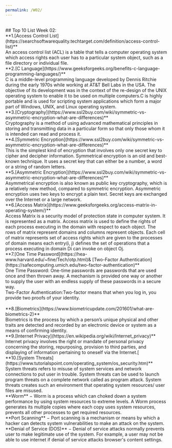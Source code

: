 ```yaml
---
permalink: /W02/
---
```

<br>
## Top 10 List Week 02:<br>
**1.[Access Control List](https://searchsoftwarequality.techtarget.com/definition/access-control-list)**<br>
An access control list (ACL) is a table that tells a computer operating system which access rights each user has to a particular system object, such as a file directory or individual file. <br>
**2.[C Language](https://www.geeksforgeeks.org/benefits-c-language-programming-languages/)**<br>
C is a middle-level programming language developed by Dennis Ritchie during the early 1970s while working at AT&T Bell Labs in the USA. The objective of its development was in the context of the re-design of the UNIX operating system to enable it to be used on multiple computers.C is highly portable and is used for scripting system applications which form a major part of Windows, UNIX, and Linux operating system. <br>
**3.[Cryptography](https://www.ssl2buy.com/wiki/symmetric-vs-asymmetric-encryption-what-are-differences)**<br>
Cryptography is a method of using advanced mathematical principles in storing and transmitting data in a particular form so that only those whom it is intended can read and process it.<br>
**4.[Symmetric Encryption](https://www.ssl2buy.com/wiki/symmetric-vs-asymmetric-encryption-what-are-differences)**<br>
This is the simplest kind of encryption that involves only one secret key to cipher and decipher information. Symmetrical encryption is an old and best-known technique. It uses a secret key that can either be a number, a word or a string of random letters.<br>
**5.[Asymmetric Encryption](https://www.ssl2buy.com/wiki/symmetric-vs-asymmetric-encryption-what-are-differences)**<br>
Asymmetrical encryption is also known as public key cryptography, which is a relatively new method, compared to symmetric encryption. Asymmetric encryption uses two keys to encrypt a plain text. Secret keys are exchanged over the Internet or a large network.<br>
**6.[Access Matrix](https://www.geeksforgeeks.org/access-matrix-in-operating-system/)**<br>
Access Matrix is a security model of protection state in computer system. It is represented as a matrix. Access matrix is used to define the rights of each process executing in the domain with respect to each object. The rows of matrix represent domains and columns represent objects. Each cell of matrix represents set of access rights which are given to the processes of domain means each entry(i, j) defines the set of operations that a process executing in domain Di can invoke on object Oj.<br>
**7.[One Time Password](https://hea-www.harvard.edu/~fine/Tech/otp.html)& [Two-Factor Authentication](https://safecomputing.umich.edu/two-factor-authentication)**<br>
 One Time Password: One-time passwords are passwords that are used once and then thrown away. A mechanism is provided one way or another to supply the user with an endless supply of these passwords in a secure way.<br>
Two-Factor Authentication:Two-factor means that when you log in, you provide two proofs of your identity.<br>
<br>
**8.[Biometrics](https://www.biometricupdate.com/201601/what-are-biometrics-2)**<br>
Biometrics is the process by which a person’s unique physical and other traits are detected and recorded by an electronic device or system as a means of confirming identity.<br>
**9.[Internet Privacy](https://en.wikipedia.org/wiki/Internet_privacy)**<br>
Internet privacy involves the right or mandate of personal privacy concerning the storing, repurposing, provision to third parties, and displaying of information pertaining to oneself via the Internet.[<br>
**10.[System Threats](https://www.tutorialspoint.com/operating_system/os_security.htm)**<br>
System threats refers to misuse of system services and network connections to put user in trouble. System threats can be used to launch program threats on a complete network called as program attack. System threats creates such an environment that operating system resources/ user files are misused.
<br>
**Worm** − Worm is a process which can choked down a system performance by using system resources to extreme levels. A Worm process generates its multiple copies where each copy uses system resources, prevents all other processes to get required resources. <br>
**Port Scanning** − Port scanning is a mechanism or means by which a hacker can detects system vulnerabilities to make an attack on the system.<br>
**Denial of Service (DOS)** − Denial of service attacks normally prevents user to make legitimate use of the system. For example, a user may not be able to use internet if denial of service attacks browser's content settings.<br>
